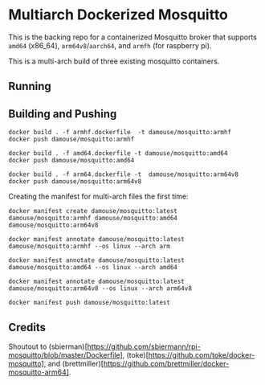 # Multiarch Dockerized Mosquitto

This is the backing repo for a containerized Mosquitto broker that supports `amd64` (x86_64), `arm64v8`/`aarch64`, and `armfh` (for raspberry pi).

This is a multi-arch build of three existing mosquitto containers.

## Running

## Building and Pushing

```
docker build . -f armhf.dockerfile  -t damouse/mosquitto:armhf
docker push damouse/mosquitto:armhf

docker build . -f amd64.dockerfile -t damouse/mosquitto:amd64
docker push damouse/mosquitto:amd64

docker build . -f arm64.dockerfile -t  damouse/mosquitto:arm64v8
docker push damouse/mosquitto:arm64v8
```

Creating the manifest for multi-arch files the first time: 

```
docker manifest create damouse/mosquitto:latest damouse/mosquitto:armhf damouse/mosquitto:amd64 damouse/mosquitto:arm64v8

docker manifest annotate damouse/mosquitto:latest damouse/mosquitto:armhf --os linux --arch arm

docker manifest annotate damouse/mosquitto:latest damouse/mosquitto:amd64 --os linux --arch amd64

docker manifest annotate damouse/mosquitto:latest damouse/mosquitto:arm64v8 --os linux --arch arm64v8

docker manifest push damouse/mosquitto:latest
```

## Credits

Shoutout to (sbierman)[https://github.com/sbiermann/rpi-mosquitto/blob/master/Dockerfile], (toke)[https://github.com/toke/docker-mosquitto], and (brettmiller)[https://github.com/brettmiller/docker-mosquitto-arm64].
